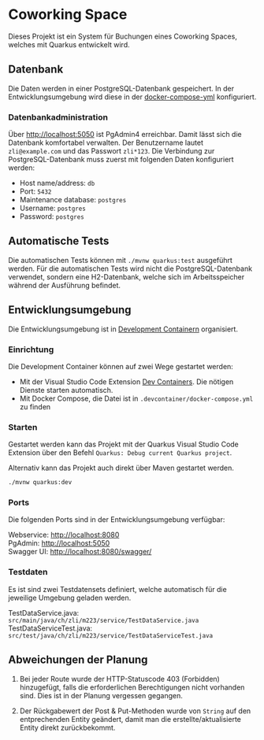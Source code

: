 # Coworking Space

Dieses Projekt ist ein System für Buchungen eines Coworking Spaces, welches mit Quarkus entwickelt wird.

## Datenbank

Die Daten werden in einer PostgreSQL-Datenbank gespeichert. In der Entwicklungsumgebung wird diese
in der [docker-compose-yml](./.devcontainer/docker-compose.yml) konfiguriert.

### Datenbankadministration

Über <http://localhost:5050> ist PgAdmin4 erreichbar. Damit lässt sich die Datenbank komfortabel verwalten.
Der Benutzername lautet `zli@example.com` und das Passwort `zli*123`. Die Verbindung zur PostgreSQL-Datenbank
muss zuerst mit folgenden Daten konfiguriert werden:

- Host name/address: `db`
- Port: `5432`
- Maintenance database: `postgres`
- Username: `postgres`
- Password: `postgres`

## Automatische Tests

Die automatischen Tests können mit `./mvnw quarkus:test` ausgeführt werden. Für die automatischen Tests
wird nicht die PostgreSQL-Datenbank verwendet, sondern eine H2-Datenbank, welche sich im Arbeitsspeicher
während der Ausführung befindet.

## Entwicklungsumgebung

Die Entwicklungsumgebung ist in [Development Containern](https://containers.dev/) organisiert.

### Einrichtung

Die Development Container können auf zwei Wege gestartet werden:

- Mit der Visual Studio Code Extension [Dev Containers](https://marketplace.visualstudio.com/items?itemName=ms-vscode-remote.remote-containers).
Die nötigen Dienste starten automatisch.
- Mit Docker Compose, die Datei ist in `.devcontainer/docker-compose.yml` zu finden

### Starten

Gestartet werden kann das Projekt mit der Quarkus Visual Studio Code Extension über den
Befehl `Quarkus: Debug current Quarkus project`.

Alternativ kann das Projekt auch direkt über Maven gestartet werden.

```bash
./mvnw quarkus:dev
```

### Ports

Die folgenden Ports sind in der Entwicklungsumgebung verfügbar:

Webservice: <http://localhost:8080>  
PgAdmin: <http://localhost:5050>  
Swagger UI: <http://localhost:8080/swagger/>

### Testdaten

Es ist sind zwei Testdatensets definiert, welche automatisch für die jeweilige Umgebung geladen werden.

TestDataService.java: `src/main/java/ch/zli/m223/service/TestDataService.java` TestDataServiceTest.java: `src/test/java/ch/zli/m223/service/TestDataServiceTest.java`

## Abweichungen der Planung

1. Bei jeder Route wurde der HTTP-Statuscode 403 (Forbidden) hinzugefügt, falls die erforderlichen Berechtigungen nicht vorhanden sind. Dies ist in der Planung vergessen gegangen.

2. Der Rückgabewert der Post & Put-Methoden wurde von `String` auf den entprechenden Entity geändert, damit man die erstellte/aktualisierte Entity direkt zurückbekommt.
